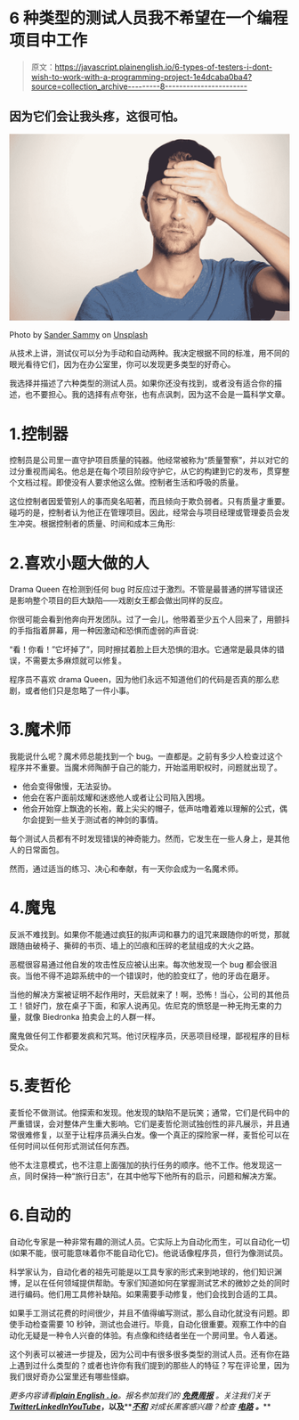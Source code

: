 # 6 种类型的测试人员我不希望在一个编程项目中工作

> 原文：<https://javascript.plainenglish.io/6-types-of-testers-i-dont-wish-to-work-with-a-programming-project-1e4dcaba0ba4?source=collection_archive---------8----------------------->

## 因为它们会让我头疼，这很可怕。

![](img/47fc28121ba7f0e2b04a2344860acb73.png)

Photo by [Sander Sammy](https://unsplash.com/@sammywilliams?utm_source=medium&utm_medium=referral) on [Unsplash](https://unsplash.com?utm_source=medium&utm_medium=referral)

从技术上讲，测试仪可以分为手动和自动两种。我决定根据不同的标准，用不同的眼光看待它们，因为在办公室里，你可以发现更多类型的好奇心。

我选择并描述了六种类型的测试人员。如果你还没有找到，或者没有适合你的描述，也不要担心。我的选择有点夸张，也有点讽刺，因为这不会是一篇科学文章。

# 1.控制器

控制员是公司里一直守护项目质量的钝器。他经常被称为“质量警察”，并以对它的过分重视而闻名。他总是在每个项目阶段守护它，从它的构建到它的发布，贯穿整个文档过程。即使没有人要求他这么做。控制者生活和呼吸的质量。

这位控制者因爱管别人的事而臭名昭著，而且倾向于欺负弱者。只有质量才重要。碰巧的是，控制者认为他正在管理项目。因此，经常会与项目经理或管理委员会发生冲突。根据控制者的质量、时间和成本三角形:

# 2.喜欢小题大做的人

Drama Queen 在检测到任何 bug 时反应过于激烈。不管是最普通的拼写错误还是影响整个项目的巨大缺陷——戏剧女王都会做出同样的反应。

你很可能会看到他奔向开发团队。过了一会儿，他带着至少五个人回来了，用颤抖的手指指着屏幕，用一种因激动和恐惧而虚弱的声音说:

“看！你看！”它坏掉了”，同时擦拭着脸上巨大恐惧的泪水。它通常是最具体的错误，不需要太多麻烦就可以修复。

程序员不喜欢 drama Queen，因为他们永远不知道他们的代码是否真的那么悲剧，或者他们只是忽略了一件小事。

# 3.魔术师

我能说什么呢？魔术师总能找到一个 bug。一直都是。之前有多少人检查过这个程序并不重要。当魔术师陶醉于自己的能力，开始滥用职权时，问题就出现了。

*   他会变得傲慢，无法妥协。
*   他会在客户面前炫耀和迷惑他人或者让公司陷入困境。
*   他会开始穿上飘逸的长袍，戴上尖尖的帽子，低声咕噜着难以理解的公式，偶尔会提到一些关于测试者的神剑的事情。

每个测试人员都有不时发现错误的神奇能力。然而，它发生在一些人身上，是其他人的日常面包。

然而，通过适当的练习、决心和奉献，有一天你会成为一名魔术师。

# 4.魔鬼

反派不难找到。如果你不能通过疯狂的拟声词和暴力的诅咒来跟随你的听觉，那就跟随由破椅子、撕碎的书页、墙上的凹痕和压碎的老鼠组成的大火之路。

恶棍很容易通过他自发的攻击性反应被认出来。每次他发现一个 bug 都会很沮丧。当他不得不追踪系统中的一个错误时，他的脸变红了，他的牙齿在磨牙。

当他的解决方案被证明不起作用时，天启就来了！啊，恐怖！当心，公司的其他员工！锁好门，放在桌子下面，和家人说再见。佐尼克的愤怒是一种无拘无束的力量，就像 Biedronka 拍卖会上的人群一样。

魔鬼做任何工作都要发疯和咒骂。他讨厌程序员，厌恶项目经理，鄙视程序的目标受众。

# 5.麦哲伦

麦哲伦不做测试。他探索和发现。他发现的缺陷不是玩笑；通常，它们是代码中的严重错误，会对整体产生重大影响。它们是麦哲伦测试独创性的非凡展示，并且通常很难修复，以至于让程序员满头白发。像一个真正的探险家一样，麦哲伦可以在任何时间以任何形式测试任何东西。

他不太注意模式，也不注意上面强加的执行任务的顺序。他不工作。他发现这一点，同时保持一种“旅行日志”，在其中他写下他所有的启示，问题和解决方案。

# 6.自动的

自动化专家是一种非常有趣的测试人员。它实际上为自动化而生，可以自动化一切(如果不能，很可能意味着你不能自动化它)。他说话像程序员，但行为像测试员。

科学家认为，自动化者的祖先可能是以工具专家的形式来到地球的，他们知识渊博，足以在任何领域提供帮助。专家们知道如何在掌握测试艺术的微妙之处的同时进行编码。他们用工具修补缺陷。如果需要手动修复，他们会找到合适的工具。

如果手工测试花费的时间很少，并且不值得编写测试，那么自动化就没有问题。即使手动检查需要 10 秒钟，测试也会进行。毕竟，自动化很重要。观察工作中的自动化无疑是一种令人兴奋的体验。有点像和终结者坐在一个房间里。令人着迷。

这个列表可以被进一步提及，因为公司中有很多很多类型的测试人员。还有你在路上遇到过什么类型的？或者也许你有我们提到的那些人的特征？写在评论里，因为我们很好奇办公室里还有哪些怪癖。

*更多内容请看*[***plain English . io***](https://plainenglish.io/)*。报名参加我们的* [***免费周报***](http://newsletter.plainenglish.io/) *。关注我们关于*[***Twitter***](https://twitter.com/inPlainEngHQ)[***LinkedIn***](https://www.linkedin.com/company/inplainenglish/)*[***YouTube***](https://www.youtube.com/channel/UCtipWUghju290NWcn8jhyAw)***，以及****[***不和***](https://discord.gg/GtDtUAvyhW) *对成长黑客感兴趣？检查* [***电路***](https://circuit.ooo/) ***。*****